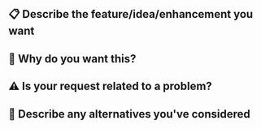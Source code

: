 ## 📋 Describe the feature/idea/enhancement you want


## 🔑 Why do you want this?


## ⚠️ Is your request related to a problem?


## 🔨 Describe any alternatives you've considered


<!-- PLEASE SELECT THE 'idea' LABEL BELOW -->

